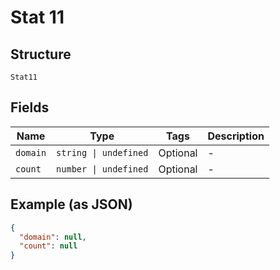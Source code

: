 
# Stat 11

## Structure

`Stat11`

## Fields

| Name | Type | Tags | Description |
|  --- | --- | --- | --- |
| `domain` | `string \| undefined` | Optional | - |
| `count` | `number \| undefined` | Optional | - |

## Example (as JSON)

```json
{
  "domain": null,
  "count": null
}
```

